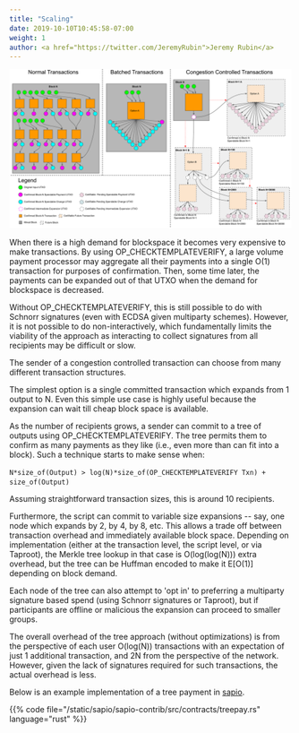 ```yaml
---
title: "Scaling"
date: 2019-10-10T10:45:58-07:00
weight: 1
author: <a href="https://twitter.com/JeremyRubin">Jeremy Rubin</a>
---
```

![](/images/uses/scalepay.svg)

When there is a high demand for blockspace it becomes very expensive to make
transactions. By using OP_CHECKTEMPLATEVERIFY, a large volume payment processor may
aggregate all their payments into a single O(1) transaction for purposes of
confirmation. Then, some time later, the payments can be expanded out of that
UTXO when the demand for blockspace is decreased.

Without OP_CHECKTEMPLATEVERIFY, this is still possible to do with Schnorr signatures
(even with ECDSA given multiparty schemes). However, it is not possible to do
non-interactively, which fundamentally limits the viability of the approach as
interacting to collect signatures from all recipients may be difficult or slow.

The sender of a congestion controlled transaction can choose from many different
transaction structures.

The simplest option is a single committed transaction which expands from 1
output to N. Even this simple use case is highly useful because the expansion
can wait till cheap block space is available.

As the number of recipients grows, a sender can commit to a tree of outputs
using OP_CHECKTEMPLATEVERIFY. The tree permits them to confirm as many payments as they
like (i.e., even more than can fit into a block). Such a technique starts to
make sense when:

`N*size_of(Output) > log(N)*size_of(OP_CHECKTEMPLATEVERIFY Txn) + size_of(Output)`

Assuming straightforward transaction sizes, this is around 10
recipients.

Furthermore, the script can commit to variable size expansions -- say, one node
which expands by 2, by 4, by 8, etc. This allows a trade off between transaction
overhead and immediately available block space. Depending on implementation
(either at the transaction level, the script level, or via Taproot), the Merkle
tree lookup in that case is O(log(log(N))) extra overhead, but the tree can be
Huffman encoded to make it E[O(1)] depending on block demand.

Each node of the tree can also attempt to 'opt in' to preferring a multiparty
signature based spend (using Schnorr signatures or Taproot), but if participants
are offline or malicious the expansion can proceed to smaller groups.

The overall overhead of the tree approach (without optimizations) is from the
perspective of each user O(log(N)) transactions with an expectation of just 1
additional transaction, and 2N from the perspective of the network. However,
given the lack of signatures required for such transactions, the actual overhead
is less.


Below is an example implementation of a tree payment in [sapio](https://learn.sapio-lang.org).

{{% code file="/static/sapio/sapio-contrib/src/contracts/treepay.rs" language="rust" %}}
